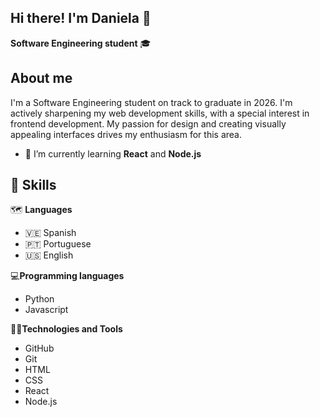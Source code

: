 ## Hi there! I'm Daniela 🙂

**Software Engineering student** 🎓

## About me

I'm a Software Engineering student on track to graduate in 2026. I'm actively sharpening my web development skills, with a special interest in frontend development. My passion for design and creating visually appealing interfaces drives my enthusiasm for this area.

- 🔭 I’m currently learning **React** and **Node.js**

## 📝 Skills

🗺️ **Languages**
- 🇻🇪 Spanish
- 🇵🇹 Portuguese 
- 🇺🇸 English

💻**Programming languages**
- Python
- Javascript

👩‍💻**Technologies and Tools**
- GitHub
- Git
- HTML
- CSS
- React
- Node.js
